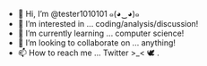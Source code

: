 - 👋 Hi, I’m @tester1010101  ๑(◕‿◕)๑
- 👀 I’m interested in ... coding/analysis/discussion!
- 🌱 I’m currently learning ... computer science!
- 💞️ I’m looking to collaborate on ... anything!
- 📫 How to reach me ... Twitter >\_< :dove:
.
